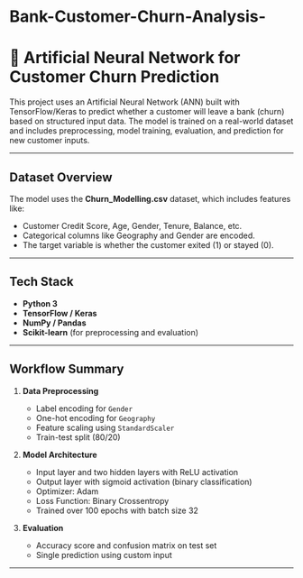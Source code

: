 # Bank-Customer-Churn-Analysis-
# 🤖 Artificial Neural Network for Customer Churn Prediction

This project uses an Artificial Neural Network (ANN) built with TensorFlow/Keras to predict whether a customer will leave a bank (churn) based on structured input data. The model is trained on a real-world dataset and includes preprocessing, model training, evaluation, and prediction for new customer inputs.

---

##  Dataset Overview

The model uses the **Churn_Modelling.csv** dataset, which includes features like:

- Customer Credit Score, Age, Gender, Tenure, Balance, etc.
- Categorical columns like Geography and Gender are encoded.
- The target variable is whether the customer exited (1) or stayed (0).

---

##  Tech Stack

- **Python 3**
- **TensorFlow / Keras**
- **NumPy / Pandas**
- **Scikit-learn** (for preprocessing and evaluation)

---

##  Workflow Summary

1. **Data Preprocessing**
   - Label encoding for `Gender`
   - One-hot encoding for `Geography`
   - Feature scaling using `StandardScaler`
   - Train-test split (80/20)

2. **Model Architecture**
   - Input layer and two hidden layers with ReLU activation
   - Output layer with sigmoid activation (binary classification)
   - Optimizer: Adam
   - Loss Function: Binary Crossentropy
   - Trained over 100 epochs with batch size 32

3. **Evaluation**
   - Accuracy score and confusion matrix on test set
   - Single prediction using custom input

---

